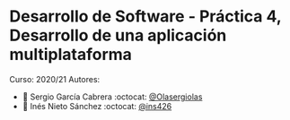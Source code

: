 # Desarrollo de Software - Práctica 4, Desarrollo de una aplicación multiplataforma

Curso: 2020/21
Autores:
* :bust_in_silhouette:   Sergio García Cabrera     :octocat: [@Olasergiolas](https://github.com/Olasergiolas)    
* :bust_in_silhouette:  Inés Nieto Sánchez     :octocat: [@ins426](https://github.com/ins426)

